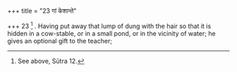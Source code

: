 +++
title = "23 गां केशान्ते"

+++
23 [^8] . Having put away that lump of dung with the hair so that it is hidden in a cow-stable, or in a small pond, or in the vicinity of water; he gives an optional gift to the teacher;


[^8]:  See above, Sūtra 12.

